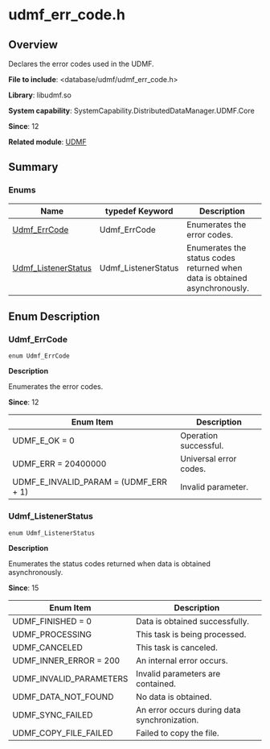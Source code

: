 # udmf_err_code.h

## Overview

Declares the error codes used in the UDMF.

**File to include**: <database/udmf/udmf_err_code.h>

**Library**: libudmf.so

**System capability**: SystemCapability.DistributedDataManager.UDMF.Core

**Since**: 12

**Related module**: [UDMF](capi-udmf.md)

## Summary

### Enums

| Name                                       | typedef Keyword      | Description                        |
| ------------------------------------------- | ------------------- | ---------------------------- |
| [Udmf_ErrCode](#udmf_errcode)               | Udmf_ErrCode        | Enumerates the error codes.                |
| [Udmf_ListenerStatus](#udmf_listenerstatus) | Udmf_ListenerStatus | Enumerates the status codes returned when data is obtained asynchronously.|

## Enum Description

### Udmf_ErrCode

```
enum Udmf_ErrCode
```

**Description**

Enumerates the error codes.

**Since**: 12

| Enum Item                               | Description        |
| ------------------------------------- | ------------ |
| UDMF_E_OK = 0                         | Operation successful.  |
| UDMF_ERR = 20400000                   | Universal error codes.|
| UDMF_E_INVALID_PARAM = (UDMF_ERR + 1) | Invalid parameter.  |

### Udmf_ListenerStatus

```
enum Udmf_ListenerStatus
```

**Description**

Enumerates the status codes returned when data is obtained asynchronously.

**Since**: 15

| Enum Item                 | Description                        |
| ----------------------- | ---------------------------- |
| UDMF_FINISHED = 0       | Data is obtained successfully.          |
| UDMF_PROCESSING         | This task is being processed.            |
| UDMF_CANCELED           | This task is canceled.      |
| UDMF_INNER_ERROR = 200  | An internal error occurs.        |
| UDMF_INVALID_PARAMETERS | Invalid parameters are contained.          |
| UDMF_DATA_NOT_FOUND     | No data is obtained.        |
| UDMF_SYNC_FAILED        | An error occurs during data synchronization.|
| UDMF_COPY_FILE_FAILED   | Failed to copy the file.|
